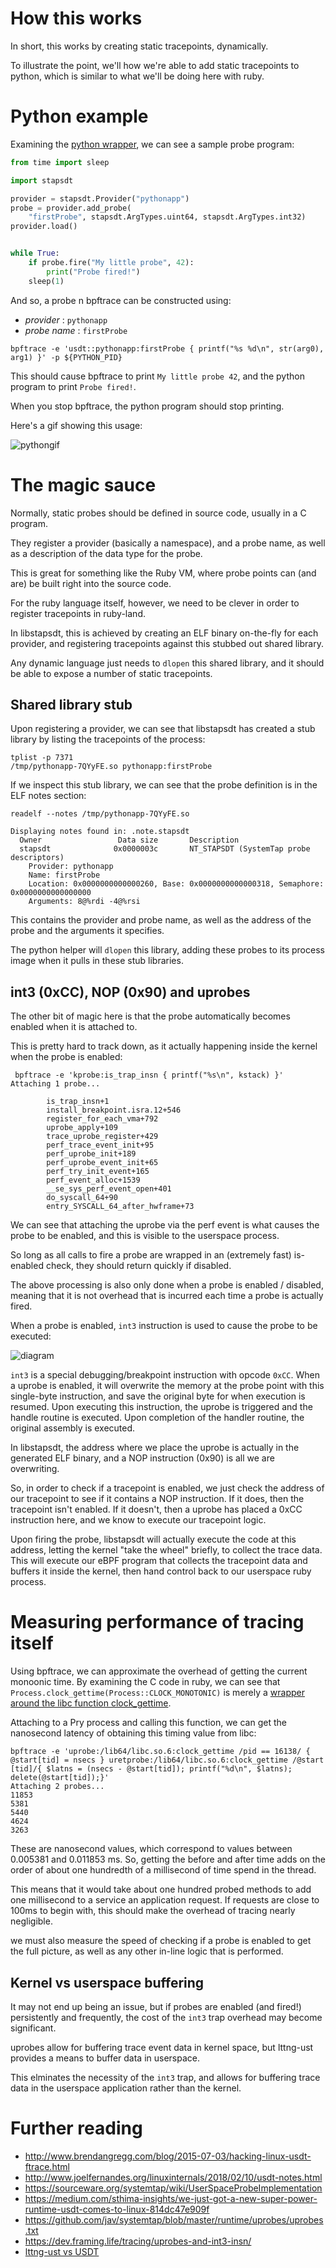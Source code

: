 # How this works

In short, this works by creating static tracepoints, dynamically.

To illustrate the point, we'll how we're able to add static tracepoints to python, which is similar to what we'll be doing here with ruby.

# Python example

Examining the [python wrapper](https://github.com/sthima/python-stapsdt), we can see a sample probe program:

```python
from time import sleep

import stapsdt

provider = stapsdt.Provider("pythonapp")
probe = provider.add_probe(
    "firstProbe", stapsdt.ArgTypes.uint64, stapsdt.ArgTypes.int32)
provider.load()


while True:
    if probe.fire("My little probe", 42):
        print("Probe fired!")
    sleep(1)
```

And so, a probe n bpftrace can be constructed using:

* *provider* : `pythonapp`
* *probe name* : `firstProbe`

```
bpftrace -e 'usdt::pythonapp:firstProbe { printf("%s %d\n", str(arg0), arg1) }' -p ${PYTHON_PID}
```

This should cause bpftrace to print `My little probe 42`, and the python program to print `Probe fired!`.

When you stop bpftrace, the python program should stop printing.

Here's a gif showing this usage:

![pythongif](https://user-images.githubusercontent.com/618615/55049582-3b458500-5023-11e9-8278-d27f9a82f404.gif)

# The magic sauce

Normally, static probes should be defined in source code, usually in a C program.

They register a provider (basically a namespace), and a probe name, as well as a description of the data type
for the probe.

This is great for something like the Ruby VM, where probe points can (and are) be built right into the source code.

For the ruby language itself, however, we need to be clever in order to register tracepoints in ruby-land.

In libstapsdt, this is achieved by creating an ELF binary on-the-fly for each provider, and registering tracepoints against this stubbed out shared library.

Any dynamic language just needs to `dlopen` this shared library, and it should be able to expose a number of static tracepoints.

## Shared library stub

Upon registering a provider, we can see that libstapsdt has created a stub library by listing the tracepoints of the process:

```
tplist -p 7371
/tmp/pythonapp-7QYyFE.so pythonapp:firstProbe
```

If we inspect this stub library, we can see that the probe definition is in the ELF notes section:

```
readelf --notes /tmp/pythonapp-7QYyFE.so

Displaying notes found in: .note.stapsdt
  Owner                 Data size       Description
  stapsdt              0x0000003c       NT_STAPSDT (SystemTap probe descriptors)
    Provider: pythonapp
    Name: firstProbe
    Location: 0x0000000000000260, Base: 0x0000000000000318, Semaphore: 0x0000000000000000
    Arguments: 8@%rdi -4@%rsi
```

This contains the provider and probe name, as well as the address of the probe and the arguments it specifies.

The python helper will `dlopen` this library, adding these probes to its process image when it pulls in these stub libraries.

## int3 (0xCC), NOP (0x90) and uprobes

The other bit of magic here is that the probe automatically becomes enabled when it is attached to.

This is pretty hard to track down, as it actually happening inside the kernel when the probe is enabled:

```
 bpftrace -e 'kprobe:is_trap_insn { printf("%s\n", kstack) }'
Attaching 1 probe...

        is_trap_insn+1
        install_breakpoint.isra.12+546
        register_for_each_vma+792
        uprobe_apply+109
        trace_uprobe_register+429
        perf_trace_event_init+95
        perf_uprobe_init+189
        perf_uprobe_event_init+65
        perf_try_init_event+165
        perf_event_alloc+1539
        __se_sys_perf_event_open+401
        do_syscall_64+90
        entry_SYSCALL_64_after_hwframe+73
```

We can see that attaching the uprobe via the perf event is what causes the probe to be enabled, and this is visible to the userspace process.

So long as all calls to fire a probe are wrapped in an (extremely fast) is-enabled check, they should return quickly if disabled.

The above processing is also only done when a probe is enabled / disabled, meaning that it is not overhead that is incurred each time a probe is actually fired.

When a probe is enabled, `int3` instruction is used to cause the probe to be executed:

![diagram](https://dev.framing.life/assets/images/post/kernel-and-user-probes-magic/instruction-probes-workflow-z1-escaped.svg)

`int3` is a special debugging/breakpoint instruction with opcode `0xCC`. When a uprobe is enabled, it will overwrite the memory at the probe point with this
single-byte instruction, and save the original byte for when execution is resumed. Upon executing this instruction, the uprobe is triggered and
the handle routine is executed. Upon completion of the handler routine, the original assembly is executed.

In libstapsdt, the address where we place the uprobe is actually in the generated ELF binary, and a NOP instruction (0x90) is all we are overwriting.

So, in order to check if a tracepoint is enabled, we just check the address of our tracepoint to see if it contains a NOP instruction. If it does,
then the tracepoint isn't enabled. If it doesn't, then a uprobe has placed a 0xCC instruction here, and we know to execute our tracepoint logic.

Upon firing the probe, libstapsdt will actually execute the code at this address, letting the kernel "take the wheel" briefly, to collect the trace data.
This will execute our eBPF program that collects the tracepoint data and buffers it inside the kernel, then hand control back to our userspace ruby process.

# Measuring performance of tracing itself

Using bpftrace, we can approximate the overhead of getting the current monoonic time. By examining the C code in ruby, we can see that 
`Process.clock_gettime(Process::CLOCK_MONOTONIC)` is merely a [wrapper around the libc function clock_gettime](https://github.com/ruby/ruby/blob/trunk/process.c#L7882-L7892).

Attaching to a Pry process and calling this function, we can get the nanosecond latency of obtaining this timing value from libc:

```
bpftrace -e 'uprobe:/lib64/libc.so.6:clock_gettime /pid == 16138/ { @start[tid] = nsecs } uretprobe:/lib64/libc.so.6:clock_gettime /@start
[tid]/{ $latns = (nsecs - @start[tid]); printf("%d\n", $latns); delete(@start[tid]);}'
Attaching 2 probes...
11853
5381
5440
4624
3263
```

These are nanosecond values, which correspond to values between 0.005381 and 0.011853 ms. So, getting the before and after time adds on the order of about one hundredth of a millisecond of time spend in the thread.

This means that it would take about one hundred probed methods to add one millisecond to a service an application request. If requests are close to 100ms to begin with, this should make the overhead of tracing nearly negligible.

we must also measure the speed of checking if a probe is enabled to get the full picture, as well as any other in-line logic that is performed.

## Kernel vs userspace buffering

It may not end up being an issue, but if probes are enabled (and fired!) persistently and frequently, the cost of the `int3` trap overhead may become significant.

uprobes allow for buffering trace event data in kernel space, but lttng-ust provides a means to buffer data in userspace.

This elminates the necessity of the `int3` trap, and allows for buffering trace data in the userspace application rather than the kernel.


# Further reading

* http://www.brendangregg.com/blog/2015-07-03/hacking-linux-usdt-ftrace.html
* http://www.joelfernandes.org/linuxinternals/2018/02/10/usdt-notes.html
* https://sourceware.org/systemtap/wiki/UserSpaceProbeImplementation
* https://medium.com/sthima-insights/we-just-got-a-new-super-power-runtime-usdt-comes-to-linux-814dc47e909f
* https://github.com/jav/systemtap/blob/master/runtime/uprobes/uprobes.txt
* https://dev.framing.life/tracing/uprobes-and-int3-insn/
* [lttng-ust vs USDT](https://lwn.net/Articles/754868/)
